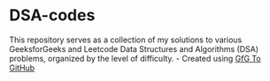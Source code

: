 # DSA-codes
This repository serves as a collection of my solutions to various GeeksforGeeks and Leetcode Data Structures and Algorithms (DSA) problems, organized by the level of difficulty. - Created using [GfG To GitHub](https://github.com/AtharvaNanavate/GfG-To-GitHub)
